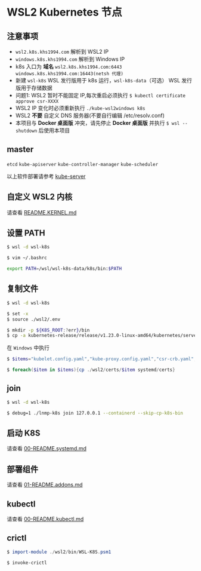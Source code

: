 # WSL2 Kubernetes 节点

## 注意事项

* `wsl2.k8s.khs1994.com` 解析到 WSL2 IP
* `windows.k8s.khs1994.com` 解析到 Windows IP
* k8s 入口为 **域名** `wsl2.k8s.khs1994.com:6443` `windows.k8s.khs1994.com:16443(netsh 代理)`
* 新建 `wsl-k8s` WSL 发行版用于 k8s 运行，`wsl-k8s-data`（可选） WSL 发行版用于存储数据
* 问题1: WSL2 暂时不能固定 IP,每次重启必须执行 `$ kubectl certificate approve csr-XXXX`
* WSL2 IP 变化时必须重新执行 `./kube-wsl2windows k8s`
* WSL2 **不要** 自定义 DNS 服务器(不要自行编辑 /etc/resolv.conf)
* 本项目与 **Docker 桌面版** 冲突，请先停止 **Docker 桌面版** 并执行 `$ wsl --shutdown` 后使用本项目

## master

`etcd` `kube-apiserver` `kube-controller-manager` `kube-scheduler`

以上软件部署请参考 [kube-server](00-README.SERVER.md)

## 自定义 WSL2 内核

请查看 [README.KERNEL.md](README.KERNEL.md)

## 设置 PATH

```bash
$ wsl -d wsl-k8s

$ vim ~/.bashrc

export PATH=/wsl/wsl-k8s-data/k8s/bin:$PATH
```

## 复制文件

```bash
$ wsl -d wsl-k8s

$ set -x
$ source ./wsl2/.env

$ mkdir -p ${K8S_ROOT:?err}/bin
$ cp -a kubernetes-release/release/v1.23.0-linux-amd64/kubernetes/server/bin/{kube-proxy,kubectl,kubelet,kubeadm,mounter} ${K8S_ROOT:?err}/bin
```

在 `Windows` 中执行

```powershell
$ $items="kubelet.config.yaml","kube-proxy.config.yaml","csr-crb.yaml","kubectl.kubeconfig","kube-proxy.kubeconfig","etcd-client.pem","etcd-client-key.pem","ca.pem","ca-key.pem"

$ foreach($item in $items){cp ./wsl2/certs/$item systemd/certs}
```

## join

```bash
$ wsl -d wsl-k8s

$ debug=1 ./lnmp-k8s join 127.0.0.1 --containerd --skip-cp-k8s-bin
```

## 启动 K8S

请查看 [00-README.systemd.md](00-README.systemd.md)

## 部署组件

请查看 [01-README.addons.md](01-README.addons.md)

## kubectl

请查看 [00-README.kubectl.md](00-README.kubectl.md)

## crictl

```powershell
$ import-module ./wsl2/bin/WSL-K8S.psm1

$ invoke-crictl
```
